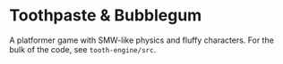 # Toothpaste & Bubblegum

A platformer game with SMW-like physics and fluffy characters. For the bulk of the code, see `tooth-engine/src`.
